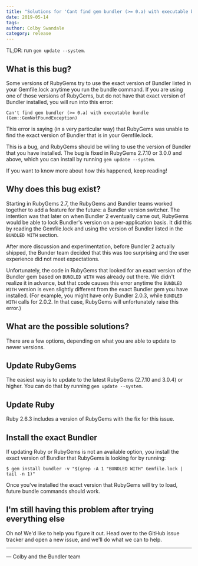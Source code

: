 ```yaml
---
title: "Solutions for 'Cant find gem bundler (>= 0.a) with executable bundle'"
date: 2019-05-14
tags:
author: Colby Swandale
category: release
---
```


TL;DR: run `gem update --system`.

## What is this bug?

Some versions of RubyGems try to use the exact version of Bundler listed in your Gemfile.lock anytime you run the bundle command. If you are using one of those versions of RubyGems, but do not have that exact version of Bundler installed, you will run into this error:

```
Can't find gem bundler (>= 0.a) with executable bundle (Gem::GemNotFoundException)
```

This error is saying (in a very particular way) that RubyGems was unable to find the exact version of Bundler that is in your Gemfile.lock.

This is a bug, and RubyGems should be willing to use the version of Bundler that you have installed. The bug is fixed in RubyGems 2.7.10 or 3.0.0 and above, which you can install by running `gem update --system`.

If you want to know more about how this happened, keep reading!

## Why does this bug exist?

Starting in RubyGems 2.7, the RubyGems and Bundler teams worked together to add a feature for the future: a Bundler version switcher. The intention was that later on when Bundler 2 eventually came out, RubyGems would be able to lock Bundler's version on a per-application basis. It did this by reading the Gemfile.lock and using the version of Bundler listed in the `BUNDLED WITH` section.

After more discussion and experimentation, before Bundler 2 actually shipped, the Bunder team decided that this was too surprising and the user experience did not meet expectations.

Unfortunately, the code in RubyGems that looked for an exact version of the Bundler gem based on `BUNDLED WITH` was already out there. We didn't realize it in advance, but that code causes this error anytime the `BUNDLED WITH` version is even slightly different from the exact Bundler gem you have installed. (For example, you might have only Bundler 2.0.3, while `BUNDLED WITH` calls for 2.0.2. In that case, RubyGems will unfortunately raise this error.)

## What are the possible solutions?

There are a few options, depending on what you are able to update to newer versions.

## Update RubyGems

The easiest way is to update to the latest RubyGems (2.7.10 and 3.0.4) or higher. You can do that by running `gem update --system`.

## Update Ruby

Ruby 2.6.3 includes a version of RubyGems with the fix for this issue.

## Install the exact Bundler

If updating Ruby or RubyGems is not an available option, you install the exact version of Bundler that RubyGems is looking for by running:

```
$ gem install bundler -v "$(grep -A 1 "BUNDLED WITH" Gemfile.lock | tail -n 1)"
```

Once you've installed the exact version that RubyGems will try to load, future bundle commands should work.

## I'm still having this problem after trying everything else

Oh no! We'd like to help you figure it out. Head over to the GitHub issue tracker and open a new issue, and we'll do what we can to help.

---

— Colby and the Bundler team
